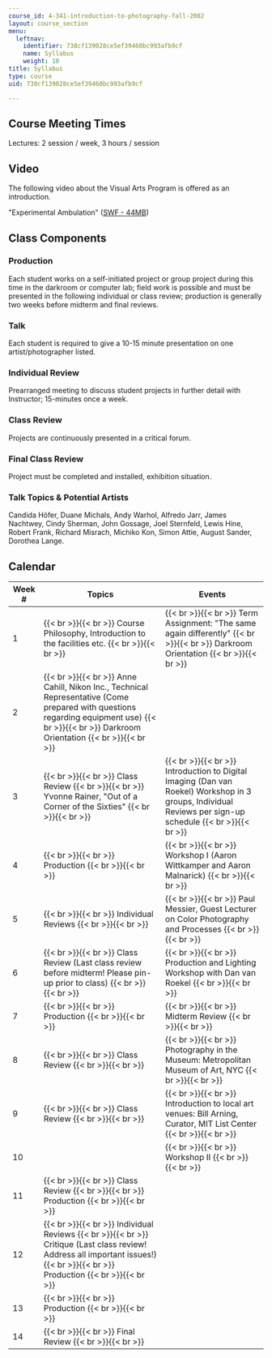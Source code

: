 ```yaml
---
course_id: 4-341-introduction-to-photography-fall-2002
layout: course_section
menu:
  leftnav:
    identifier: 738cf139028ce5ef39460bc993afb9cf
    name: Syllabus
    weight: 10
title: Syllabus
type: course
uid: 738cf139028ce5ef39460bc993afb9cf

---
```


Course Meeting Times
--------------------

Lectures: 2 session / week, 3 hours / session

Video
-----

The following video about the Visual Arts Program is offered as an introduction.

"Experimental Ambulation" ([SWF - 44MB](/ans7870/4/4.341/4-341.swf))

Class Components
----------------

### Production

Each student works on a self-initiated project or group project during this time in the darkroom or computer lab; field work is possible and must be presented in the following individual or class review; production is generally two weeks before midterm and final reviews.

### Talk

Each student is required to give a 10-15 minute presentation on one artist/photographer listed.

### Individual Review

Prearranged meeting to discuss student projects in further detail with Instructor; 15-minutes once a week.

### Class Review

Projects are continuously presented in a critical forum.

### Final Class Review

Project must be completed and installed, exhibition situation.

### Talk Topics & Potential Artists

Candida Höfer, Duane Michals, Andy Warhol, Alfredo Jarr, James Nachtwey, Cindy Sherman, John Gossage, Joel Sternfeld, Lewis Hine, Robert Frank, Richard Misrach, Michiko Kon, Simon Attie, August Sander, Dorothea Lange.

Calendar
--------

| Week # | Topics | Events |
| --- | --- | --- |
| 1 |  {{< br >}}{{< br >}} Course Philosophy, Introduction to the facilities etc. {{< br >}}{{< br >}}  |  {{< br >}}{{< br >}} Term Assignment: "The same again differently" {{< br >}}{{< br >}} Darkroom Orientation {{< br >}}{{< br >}}  |
| 2 |  {{< br >}}{{< br >}} Anne Cahill, Nikon Inc., Technical Representative (Come prepared with questions regarding equipment use) {{< br >}}{{< br >}} Darkroom Orientation {{< br >}}{{< br >}}  |  |
| 3 |  {{< br >}}{{< br >}} Class Review {{< br >}}{{< br >}} Yvonne Rainer, "Out of a Corner of the Sixties" {{< br >}}{{< br >}}  |  {{< br >}}{{< br >}} Introduction to Digital Imaging (Dan van Roekel) Workshop in 3 groups, Individual Reviews per sign-up schedule {{< br >}}{{< br >}}  |
| 4 |  {{< br >}}{{< br >}} Production {{< br >}}{{< br >}}  |  {{< br >}}{{< br >}} Workshop I (Aaron Wittkamper and Aaron Malnarick) {{< br >}}{{< br >}}  |
| 5 |  {{< br >}}{{< br >}} Individual Reviews {{< br >}}{{< br >}}  |  {{< br >}}{{< br >}} Paul Messier, Guest Lecturer on Color Photography and Processes {{< br >}}{{< br >}}  |
| 6 |  {{< br >}}{{< br >}} Class Review (Last class review before midterm! Please pin-up prior to class) {{< br >}}{{< br >}}  |  {{< br >}}{{< br >}} Production and Lighting Workshop with Dan van Roekel {{< br >}}{{< br >}}  |
| 7 |  {{< br >}}{{< br >}} Production {{< br >}}{{< br >}}  |  {{< br >}}{{< br >}} Midterm Review {{< br >}}{{< br >}}  |
| 8 |  {{< br >}}{{< br >}} Class Review {{< br >}}{{< br >}}  |  {{< br >}}{{< br >}} Photography in the Museum: Metropolitan Museum of Art, NYC {{< br >}}{{< br >}}  |
| 9 |  {{< br >}}{{< br >}} Class Review {{< br >}}{{< br >}}  |  {{< br >}}{{< br >}} Introduction to local art venues: Bill Arning, Curator, MIT List Center {{< br >}}{{< br >}}  |
| 10 |  |  {{< br >}}{{< br >}} Workshop II {{< br >}}{{< br >}}  |
| 11 |  {{< br >}}{{< br >}} Class Review {{< br >}}{{< br >}} Production {{< br >}}{{< br >}}  |  |
| 12 |  {{< br >}}{{< br >}} Individual Reviews {{< br >}}{{< br >}} Critique (Last class review! Address all important issues!) {{< br >}}{{< br >}} Production {{< br >}}{{< br >}}  |  |
| 13 |  {{< br >}}{{< br >}} Production {{< br >}}{{< br >}}  |  |
| 14 |  {{< br >}}{{< br >}} Final Review {{< br >}}{{< br >}}  |